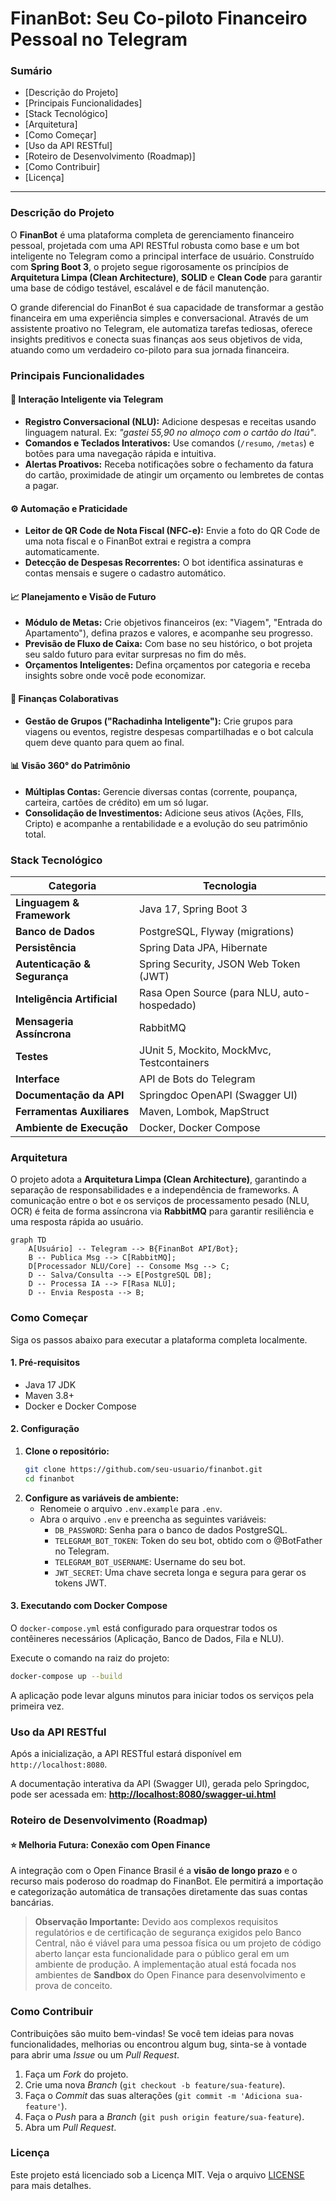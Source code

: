 # FinanBot: Seu Co-piloto Financeiro Pessoal no Telegram

### Sumário

  * [Descrição do Projeto]
  * [Principais Funcionalidades]
  * [Stack Tecnológico]
  * [Arquitetura]
  * [Como Começar]
  * [Uso da API RESTful]
  * [Roteiro de Desenvolvimento (Roadmap)]
  * [Como Contribuir]
  * [Licença]

-----

### Descrição do Projeto

O **FinanBot** é uma plataforma completa de gerenciamento financeiro pessoal, projetada com uma API RESTful robusta como base e um bot inteligente no Telegram como a principal interface de usuário. Construído com **Spring Boot 3**, o projeto segue rigorosamente os princípios de **Arquitetura Limpa (Clean Architecture)**, **SOLID** e **Clean Code** para garantir uma base de código testável, escalável e de fácil manutenção.

O grande diferencial do FinanBot é sua capacidade de transformar a gestão financeira em uma experiência simples e conversacional. Através de um assistente proativo no Telegram, ele automatiza tarefas tediosas, oferece insights preditivos e conecta suas finanças aos seus objetivos de vida, atuando como um verdadeiro co-piloto para sua jornada financeira.

### Principais Funcionalidades

#### 🤖 Interação Inteligente via Telegram

  * **Registro Conversacional (NLU):** Adicione despesas e receitas usando linguagem natural. Ex: *"gastei 55,90 no almoço com o cartão do Itaú"*.
  * **Comandos e Teclados Interativos:** Use comandos (`/resumo`, `/metas`) e botões para uma navegação rápida e intuitiva.
  * **Alertas Proativos:** Receba notificações sobre o fechamento da fatura do cartão, proximidade de atingir um orçamento ou lembretes de contas a pagar.

#### ⚙️ Automação e Praticidade

  * **Leitor de QR Code de Nota Fiscal (NFC-e):** Envie a foto do QR Code de uma nota fiscal e o FinanBot extrai e registra a compra automaticamente.
  * **Detecção de Despesas Recorrentes:** O bot identifica assinaturas e contas mensais e sugere o cadastro automático.

#### 📈 Planejamento e Visão de Futuro

  * **Módulo de Metas:** Crie objetivos financeiros (ex: "Viagem", "Entrada do Apartamento"), defina prazos e valores, e acompanhe seu progresso.
  * **Previsão de Fluxo de Caixa:** Com base no seu histórico, o bot projeta seu saldo futuro para evitar surpresas no fim do mês.
  * **Orçamentos Inteligentes:** Defina orçamentos por categoria e receba insights sobre onde você pode economizar.

#### 👥 Finanças Colaborativas

  * **Gestão de Grupos ("Rachadinha Inteligente"):** Crie grupos para viagens ou eventos, registre despesas compartilhadas e o bot calcula quem deve quanto para quem ao final.

#### 📊 Visão 360° do Patrimônio

  * **Múltiplas Contas:** Gerencie diversas contas (corrente, poupança, carteira, cartões de crédito) em um só lugar.
  * **Consolidação de Investimentos:** Adicione seus ativos (Ações, FIIs, Cripto) e acompanhe a rentabilidade e a evolução do seu patrimônio total.

### Stack Tecnológico

| Categoria                | Tecnologia                                                              |
| ------------------------ | ----------------------------------------------------------------------- |
| **Linguagem & Framework** | Java 17, Spring Boot 3                                                  |
| **Banco de Dados** | PostgreSQL, Flyway (migrations)                                         |
| **Persistência** | Spring Data JPA, Hibernate                                              |
| **Autenticação & Segurança** | Spring Security, JSON Web Token (JWT)                                   |
| **Inteligência Artificial**| Rasa Open Source (para NLU, auto-hospedado)                             |
| **Mensageria Assíncrona** | RabbitMQ                                                                |
| **Testes** | JUnit 5, Mockito, MockMvc, Testcontainers                               |
| **Interface** | API de Bots do Telegram                                                 |
| **Documentação da API** | Springdoc OpenAPI (Swagger UI)                                          |
| **Ferramentas Auxiliares** | Maven, Lombok, MapStruct                                                |
| **Ambiente de Execução** | Docker, Docker Compose                                                  |

### Arquitetura

O projeto adota a **Arquitetura Limpa (Clean Architecture)**, garantindo a separação de responsabilidades e a independência de frameworks. A comunicação entre o bot e os serviços de processamento pesado (NLU, OCR) é feita de forma assíncrona via **RabbitMQ** para garantir resiliência e uma resposta rápida ao usuário.

```mermaid
graph TD
    A[Usuário] -- Telegram --> B{FinanBot API/Bot};
    B -- Publica Msg --> C[RabbitMQ];
    D[Processador NLU/Core] -- Consome Msg --> C;
    D -- Salva/Consulta --> E[PostgreSQL DB];
    D -- Processa IA --> F[Rasa NLU];
    D -- Envia Resposta --> B;
```

### Como Começar

Siga os passos abaixo para executar a plataforma completa localmente.

#### 1\. Pré-requisitos

  * Java 17 JDK
  * Maven 3.8+
  * Docker e Docker Compose

#### 2\. Configuração

1.  **Clone o repositório:**
    ```bash
    git clone https://github.com/seu-usuario/finanbot.git
    cd finanbot
    ```
2.  **Configure as variáveis de ambiente:**
      * Renomeie o arquivo `.env.example` para `.env`.
      * Abra o arquivo `.env` e preencha as seguintes variáveis:
          * `DB_PASSWORD`: Senha para o banco de dados PostgreSQL.
          * `TELEGRAM_BOT_TOKEN`: Token do seu bot, obtido com o @BotFather no Telegram.
          * `TELEGRAM_BOT_USERNAME`: Username do seu bot.
          * `JWT_SECRET`: Uma chave secreta longa e segura para gerar os tokens JWT.

#### 3\. Executando com Docker Compose

O `docker-compose.yml` está configurado para orquestrar todos os contêineres necessários (Aplicação, Banco de Dados, Fila e NLU).

Execute o comando na raiz do projeto:

```bash
docker-compose up --build
```

A aplicação pode levar alguns minutos para iniciar todos os serviços pela primeira vez.

### Uso da API RESTful

Após a inicialização, a API RESTful estará disponível em `http://localhost:8080`.

A documentação interativa da API (Swagger UI), gerada pelo Springdoc, pode ser acessada em:
**[http://localhost:8080/swagger-ui.html](https://www.google.com/search?q=http://localhost:8080/swagger-ui.html)**

### Roteiro de Desenvolvimento (Roadmap)

#### ⭐ Melhoria Futura: Conexão com Open Finance

A integração com o Open Finance Brasil é a **visão de longo prazo** e o recurso mais poderoso do roadmap do FinanBot. Ele permitirá a importação e categorização automática de transações diretamente das suas contas bancárias.

> **Observação Importante:** Devido aos complexos requisitos regulatórios e de certificação de segurança exigidos pelo Banco Central, não é viável para uma pessoa física ou um projeto de código aberto lançar esta funcionalidade para o público geral em um ambiente de produção. A implementação atual está focada nos ambientes de **Sandbox** do Open Finance para desenvolvimento e prova de conceito.

### Como Contribuir

Contribuições são muito bem-vindas\! Se você tem ideias para novas funcionalidades, melhorias ou encontrou algum bug, sinta-se à vontade para abrir uma *Issue* ou um *Pull Request*.

1.  Faça um *Fork* do projeto.
2.  Crie uma nova *Branch* (`git checkout -b feature/sua-feature`).
3.  Faça o *Commit* das suas alterações (`git commit -m 'Adiciona sua-feature'`).
4.  Faça o *Push* para a *Branch* (`git push origin feature/sua-feature`).
5.  Abra um *Pull Request*.

### Licença

Este projeto está licenciado sob a Licença MIT. Veja o arquivo [LICENSE](https://www.google.com/search?q=LICENSE) para mais detalhes.

